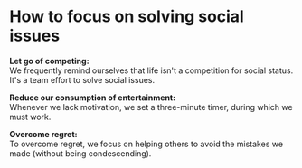 # How to focus on solving social issues  

**Let go of competing:**   
We frequently remind ourselves that life isn't a competition for social status. It's a team effort to solve social issues.    

**Reduce our consumption of entertainment:**   
Whenever we lack motivation, we set a three-minute timer, during which we must work.    

**Overcome regret:**   
To overcome regret, we focus on helping others to avoid the mistakes we made (without being condescending).   

